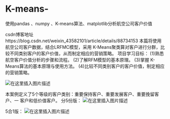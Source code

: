 # K-means-
使用pandas 、numpy 、K-means算法、matplotlib分析航空公司客户价值

csdn博客地址https://blog.csdn.net/weixin_43582101/article/details/88734153
本篇将使用航空公司客户数据，结合LRFMC模型，采用 K-Means聚类算对客户进行分群，比较不同类别客户的客户价值，从而制定相应的营销策略。
项目学习目标：
(1)熟悉航空客户价值分析的步骤和流程。
(2)了解RFM模型的基本原理。
(3)掌握 K-Means算法的基本原理与使用方法。
(4)比较不同类别客户的客户价值，制定相应的营销策略。





![在这里插入图片描述](https://img-blog.csdnimg.cn/20190322094725189.png?x-oss-process=image/watermark,type_ZmFuZ3poZW5naGVpdGk,shadow_10,text_aHR0cHM6Ly9ibG9nLmNzZG4ubmV0L3dlaXhpbl80MzU4MjEwMQ==,size_16,color_FFFFFF,t_70)

本案例定义了5个等级的客户类别：重要保持客户、重要发展客户、重要挽留客户、一
客户和低价值客户。
分5份版：
![在这里插入图片描述](https://img-blog.csdnimg.cn/20190322101459575.png?x-oss-process=image/watermark,type_ZmFuZ3poZW5naGVpdGk,shadow_10,text_aHR0cHM6Ly9ibG9nLmNzZG4ubmV0L3dlaXhpbl80MzU4MjEwMQ==,size_16,color_FFFFFF,t_70)

5合1版：
![在这里插入图片描述](https://img-blog.csdnimg.cn/20190322111526851.png?x-oss-process=image/watermark,type_ZmFuZ3poZW5naGVpdGk,shadow_10,text_aHR0cHM6Ly9ibG9nLmNzZG4ubmV0L3dlaXhpbl80MzU4MjEwMQ==,size_16,color_FFFFFF,t_70)
